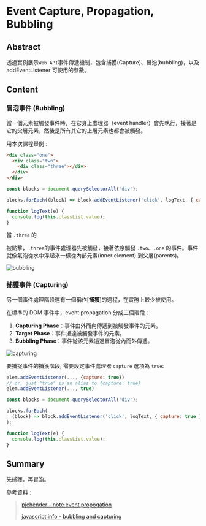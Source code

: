 # Event Capture, Propagation, Bubbling

## Abstract

透過實例展示`Web API`事件傳遞機制，包含捕獲(Capture)、冒泡(bubbling)，以及 addEventListener 可使用的參數。

## Content

### 冒泡事件 (Bubbling)

當一個元素被觸發事件時，在它身上處理器（event handler）會先執行，接著是它的父層元素，然後是所有其它的上層元素也都會被觸發。

用本次課程舉例 :

```html
<div class="one">
  <div class="two">
    <div class="three"></div>
  </div>
</div>
```

```javascript
const blocks = document.querySelectorAll('div');

blocks.forEach((block) => block.addEventListener('click', logText, { capture: false }));

function logText(e) {
  console.log(this.classList.value);
}
```

當 `.three` 的 <div> 被點擊，`.three`的事件處理器先被觸發，接著依序觸發 `.two`、`.one` 的事件。事件就像氣泡從水中浮起來一樣從內部元素(inner element) 到父層(parents)。

![bubbling](https://i.imgur.com/Lnt9zvG.png)

### 捕獲事件 (Capturing)

另一個事件處理階段還有一個稱作[**捕獲**]的過程，在實務上較少被使用。

在標準的 DOM 事件中，event propagation 分成三個階段：

1. **Capturing Phase**：事件由外而內傳遞到被觸發事件的元素。
2. **Target Phase**：事件抵達被觸發事件的元素。
3. **Bubbling Phase**：事件從該元素透過冒泡從內而外傳遞。

![capturing](https://i.imgur.com/S0iVpQD.png)

要捕捉事件的捕獲階段, 需要設定事件處理器 `capture` 選項為 `true`:

```javascript
elem.addEventListener(..., {capture: true})
// or, just "true" is an alias to {capture: true}
elem.addEventListener(..., true)
```

```javascript
const blocks = document.querySelectorAll('div');

blocks.forEach(
  (block) => block.addEventListener('click', logText, { capture: true }) // 輸出 one two three
);

function logText(e) {
  console.log(this.classList.value);
}
```

## Summary

先捕獲，再冒泡。

參考資料 :

> [pjchender - note event propogation](https://pjchender.dev/webapis/note-event-capturing-bubbling/)
>
> [javascript.info - bubbling and capturing](https://javascript.info/bubbling-and-capturing)
